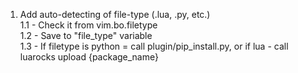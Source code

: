 1. Add auto-detecting of file-type (.lua, .py, etc.)  
    1.1 - Check it from vim.bo.filetype  
    1.2 - Save to "file_type" variable  
    1.3 - If filetype is python = call plugin/pip_install.py, or if lua - call luarocks upload {package_name}
